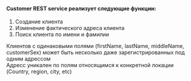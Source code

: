 #### Customer REST service реализует следующие функции: ####
1. Создание клиента
2. Изменение фактического адреса клиента
3. Поиск клиента по имени и фамилии

Клиентов с одинаковыми полями (firstName,
lastName, middleName, customerSex) может быть несколько даже зарегистрированных под одним адрессом  
Адресс уникален по полям относящимся к конкретной локации (Country, region, city, etc)  
